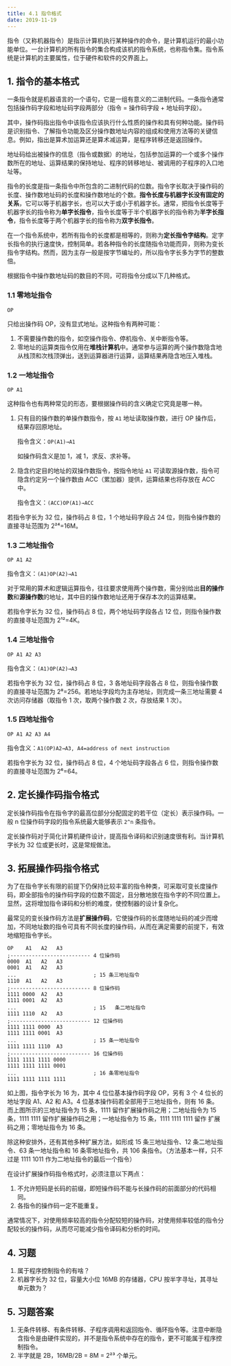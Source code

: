 ```yaml
---
title: 4.1 指令格式
date: 2019-11-19
---
```


指令（又称机器指令）是指示计算机执行某种操作的命令，是计算机运行的最小功能单位。一台计算机的所有指令的集合构成该机的指令系统，也称指令集。指令系统是计算机的主要属性，位于硬件和软件的交界面上。

## 1. 指令的基本格式

一条指令就是机器语言的一个语句，它是一组有意义的二进制代码。一条指令通常包括操作码字段和地址码字段两部分（指令 = 操作码字段 + 地址码字段）。

其中，操作码指出指令中该指令应该执行什么性质的操作和具有何种功能。操作码是识别指令、了解指令功能及区分操作数地址内容的组成和使用方法等的关键信息。例如，指出是算术加运算还是算术减运算，是程序转移还是返回操作。

地址码给出被操作的信息（指令或数据）的地址，包括参加运算的一个或多个操作数所在的地址、运算结果的保持地址、程序的转移地址、被调用的子程序的入口地址等。

指令的长度是指一条指令中所包含的二进制代码的位数。指令字长取决于操作码的长度、操作数地址码的长度和操作数地址的个数。**指令长度与机器字长没有固定的关系**，它可以等于机器字长，也可以大于或小于机器字长。通常，把指令长度等于机器字长的指令称为**单字长指令**，指令长度等于半个机器字长的指令称为**半字长指令**，指令长度等于两个机器字长的指令称为**双字长指令**。

在一个指令系统中，若所有指令的长度都是相等的，则称为**定长指令字结构**。定字长指令的执行速度快，控制简单。若各种指令的长度随指令功能而异，则称为变长指令字结构。然而，因为主存一般是按字节编址的，所以指令字长多为字节的整数倍。

根据指令中操作数地址码的数目的不同，可将指令分成以下几种格式。

### 1.1 零地址指令

```assembly
OP
```

只给出操作码 OP，没有显式地址。这种指令有两种可能：

1. 不需要操作数的指令，如空操作指令、停机指令、关中断指令等。
2. 零地址的运算类指令仅用在**堆栈计算机**中。通常参与运算的两个操作数隐含地从栈顶和次栈顶弹出，送到运算器进行运算，运算结果再隐含地压入堆栈。

### 1.2 一地址指令

```assembly
OP A1
```

这种指令也有两种常见的形态，要根据操作码的含义确定它究竟是哪一种。

1. 只有目的操作数的单操作数指令，按 `A1` 地址读取操作数，进行 OP 操作后，结果存回原地址。

   指令含义：`OP(A1)→A1`

   如操作码含义是加 1，减 1，求反、求补等。

2. 隐含约定目的地址的双操作数指令，按指令地址 `A1` 可读取源操作数，指令可隐含约定另一个操作数由 ACC（累加器）提供，运算结果也将存放在 ACC 中。

   指令含义：`(ACC)OP(A1)→ACC`

若指令字长为 32 位，操作码占 8 位，1 个地址码字段占 24 位，则指令操作数的直接寻址范围为 2²⁴=16M。

### 1.3 二地址指令

```assembly
OP A1 A2
```

指令含义：`(A1)OP(A2)→A1`

对于常用的算术和逻辑运算指令，往往要求使用两个操作数，需分别给出**目的操作数**和**源操作数**的地址，其中目的操作数地址还用于保存本次的运算结果。

若指令字长为 32 位，操作码占 8 位，两个地址码字段各占 12 位，则指令操作数的直接寻址范围为 2¹²=4K。

### 1.4 三地址指令

```assembly
OP A1 A2 A3
```

指令含义：`(A1)OP(A2)→A3`

若指令字长为 32 位，操作码占 8 位，3 各地址码字段各占 8 位，则指令操作数的直接寻址范围为 2⁸=256。若地址字段均为主存地址，则完成一条三地址需要 4 次访问存储器（取指令 1 次，取两个操作数 2 次，存放结果 1 次）。

### 1.5 四地址指令

```assembly
OP A1 A2 A3 A4
```

指令含义：`A1(OP)A2→A3, A4=address of next instruction`

若指令字长为 32 位，操作码占 8 位，4 个地址码字段各占 6 位，则指令操作数的直接寻址范围为 2⁶=64。

## 2. 定长操作码指令格式

定长操作码指令在指令字的最高位部分分配固定的若干位（定长）表示操作码。一般 n 位操作码字段的指令系统最大能够表示 `2^n` 条指令。

定长操作码对于简化计算机硬件设计，提高指令译码和识别速度很有利。当计算机字长为 32 位或更长时，这是常规做法。

## 3. 拓展操作码指令格式

为了在指令字长有限的前提下仍保持比较丰富的指令种类，可采取可变长度操作码，即全部指令的操作码字段的位数不固定，且分散地放在指令字的不同位置上。显然，这将增加指令译码和分析的难度，使控制器的设计复杂化。

最常见的变长操作码方法是**扩展操作码**，它使操作码的长度随地址码的减少而增加，不同地址数的指令可具有不同长度的操作码，从而在满足需要的前提下，有效地缩短指令字长。

```assembly
OP    A1   A2   A3
;-------------------------- 4 位操作码
0000  A1   A2   A3
0001  A1   A2   A3
...                         ; 15 条三地址指令 
1110  A1   A2   A3
;-------------------------- 8 位操作码
1111 0000  A2   A3
1111 0001  A2   A3
...                         ; 15   条二地址指令 
1111 1110  A2   A3
;-------------------------- 12 位操作码
1111 1111 0000  A3
1111 1111 0001  A3  
...                         ; 15 条一地址指令 
1111 1111 1110  A3  
;-------------------------- 16 位操作码
1111 1111 1111 0000
1111 1111 1111 0001  
...                         ; 16 条零地址指令 
1111 1111 1111 1111   
```

如上图，指令字长为 16 为，其中 4 位位基本操作码字段 OP，另有 3 个 4 位长的地址字段 A1、A2 和 A3。4 位基本操作码若全部用于三地址指令，则有 16 条。而上图所示的三地址指令为 15 条，1111 留作扩展操作码之用；二地址指令为 15 条，1111 1111 留作扩展操作码之用；一地址指令为 15 条，1111 1111 1111 留作 扩展码之用；零地址指令为 16 条。

除这种安排外，还有其他多种扩展方法，如形成 15 条三地址指令、12 条二地址指令、63 条一地址指令和 16 条零地址指令，共 106 条指令。（方法基本一样，只不过是 1111 1011 作为二地址指令的最后一个指令）

在设计扩展操作码指令格式时，必须注意以下两点：

1. 不允许短码是长码的前缀，即短操作码不能与长操作码的前面部分的代码相同。
2. 各指令的操作码一定不能重复。

通常情况下，对使用频率较高的指令分配较短的操作码，对使用频率较低的指令分配较长的操作码，从而尽可能减少指令译码和分析的时间。

## 4. 习题

1. 属于程序控制指令的有啥？
2. 机器字长为 32 位，容量大小位 16MB 的存储器，CPU 按半字寻址，其寻址单元数为？

## 5. 习题答案

1. 无条件转移、有条件转移、子程序调用和返回指令、循环指令等。注意中断隐含指令是由硬件实现的，并不是指令系统中存在的指令，更不可能属于程序控制指令。
2. 半字就是 2B，16MB/2B = 8M = 2²³ 个单元。 

